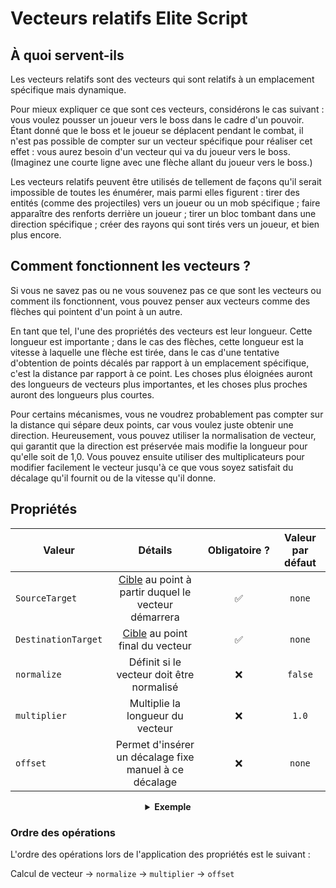 # Vecteurs relatifs Elite Script

## À quoi servent-ils

Les vecteurs relatifs sont des vecteurs qui sont relatifs à un emplacement spécifique mais dynamique.

Pour mieux expliquer ce que sont ces vecteurs, considérons le cas suivant : vous voulez pousser un joueur vers le boss dans le cadre d'un pouvoir. Étant donné que le boss et le joueur se déplacent pendant le combat, il n'est pas possible de compter sur un vecteur spécifique pour réaliser cet effet : vous aurez besoin d'un vecteur qui va du joueur vers le boss. (Imaginez une courte ligne avec une flèche allant du joueur vers le boss.)

Les vecteurs relatifs peuvent être utilisés de tellement de façons qu'il serait impossible de toutes les énumérer, mais parmi elles figurent : tirer des entités (comme des projectiles) vers un joueur ou un mob spécifique ; faire apparaître des renforts derrière un joueur ; tirer un bloc tombant dans une direction spécifique ; créer des rayons qui sont tirés vers un joueur, et bien plus encore.

## Comment fonctionnent les vecteurs ?

Si vous ne savez pas ou ne vous souvenez pas ce que sont les vecteurs ou comment ils fonctionnent, vous pouvez penser aux vecteurs comme des flèches qui pointent d'un point à un autre.

En tant que tel, l'une des propriétés des vecteurs est leur longueur. Cette longueur est importante ; dans le cas des flèches, cette longueur est la vitesse à laquelle une flèche est tirée, dans le cas d'une tentative d'obtention de points décalés par rapport à un emplacement spécifique, c'est la distance par rapport à ce point. Les choses plus éloignées auront des longueurs de vecteurs plus importantes, et les choses plus proches auront des longueurs plus courtes.

Pour certains mécanismes, vous ne voudrez probablement pas compter sur la distance qui sépare deux points, car vous voulez juste obtenir une direction. Heureusement, vous pouvez utiliser la normalisation de vecteur, qui garantit que la direction est préservée mais modifie la longueur pour qu'elle soit de 1,0. Vous pouvez ensuite utiliser des multiplicateurs pour modifier facilement le vecteur jusqu'à ce que vous soyez satisfait du décalage qu'il fournit ou de la vitesse qu'il donne.

## Propriétés

| Valeur |                                                 Détails                                                  | Obligatoire ? | Valeur par défaut |
| --- |:--------------------------------------------------------------------------------------------------------:| :-: | :-: |
| `SourceTarget` | [Cible]($language$/elitemobs/elitescript_targets.md) au point à partir duquel le vecteur démarrera | ✅ | `none` |
| `DestinationTarget` |          [Cible]($language$/elitemobs/elitescript_targets.md) au point final du vecteur           | ✅ | `none` |
| `normalize` |                                 Définit si le vecteur doit être normalisé                                  | ❌ | `false` |
| `multiplier` |                                      Multiplie la longueur du vecteur                                      | ❌ | `1.0` |
| `offset` |                          Permet d'insérer un décalage fixe manuel à ce décalage                           | ❌ | `none` |

<div align="center">

<details> 

<summary><b>Exemple</b></summary>

<div align="left">

```yaml
eliteScript:
  ShootChicken:
    Events:
    - EliteMobDamagedByPlayerEvent
    Actions:
    - action: SUMMON_ENTITY
      sValue: CHICKEN
      Target:
        targetType: SELF
      RelativeVector:
        SourceTarget:
          targetType: SELF
        DestinationTarget:
          targetType: DIRECT_TARGET
        normalize: true
        multiplier: 2.0
```

Tire un poulet

***

```yaml
eliteScript:
  ShootArrow:
    Events:
    - EliteMobDamagedByPlayerEvent
    Actions:
    - action: SUMMON_ENTITY
      sValue: ARROW
      Target:
        targetType: SELF
      RelativeVector:
        SourceTarget:
          targetType: SELF
        DestinationTarget:
          targetType: DIRECT_TARGET
        normalize: true
        multiplier: 2.0
```

Tire une flèche

***

```yaml
eliteScript:
  SpawnReinforcement:
    Events:
    - EliteMobDamagedByPlayerEvent
    Actions:
    - action: SUMMON_ENTITY
      sValue: ZOMBIE
      Target:
        targetType: SELF
      RelativeOffset:
        SourceTarget:
          targetType: SELF
        DestinationTarget:
          targetType: DIRECT_TARGET
        normalize: true
        multiplier: 2.0
```

Fait apparaître un zombie 2 blocs derrière le joueur, par rapport au boss.

***

```yaml
eliteScript:
  Example:
    Events:
    - EliteMobDamagedByPlayerEvent
    Zone:
      Shape: SPHERE
      target:
        targetType: SELF_SPAWN
        offset: 0,0,0
        track: false
      filter: PLAYER
      radius: 6
    Actions:
    - action: SPAWN_PARTICLE
      repeatEvery: 38
      times: 5
      Target:
        targetType: ZONE_FULL
        track: false
        coverage: 0.9
      particles:
      - particle: FLAME
        RelativeVector:
          SourceTarget:
            targetType: ACTION_TARGET
            track: true
          DestinationTarget:
            targetType: SELF_SPAWN
            offset: 0,-0.5,0
        speed: 0.05
```

Crée une sphère de flamme animée qui rétrécit jusqu'à l'emplacement d'apparition.

</div>

</details>

</div>

### Ordre des opérations

L'ordre des opérations lors de l'application des propriétés est le suivant :

Calcul de vecteur -> `normalize` -> `multiplier` -> `offset`

```

